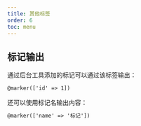 ```yaml
---
title: 其他标签
order: 6
toc: menu
---
```


## 标记输出

通过后台工具添加的标记可以通过该标签输出：

```html
@marker(['id' => 1])
```

还可以使用标记名输出内容：

```html
@marker(['name' => '标记'])
```
